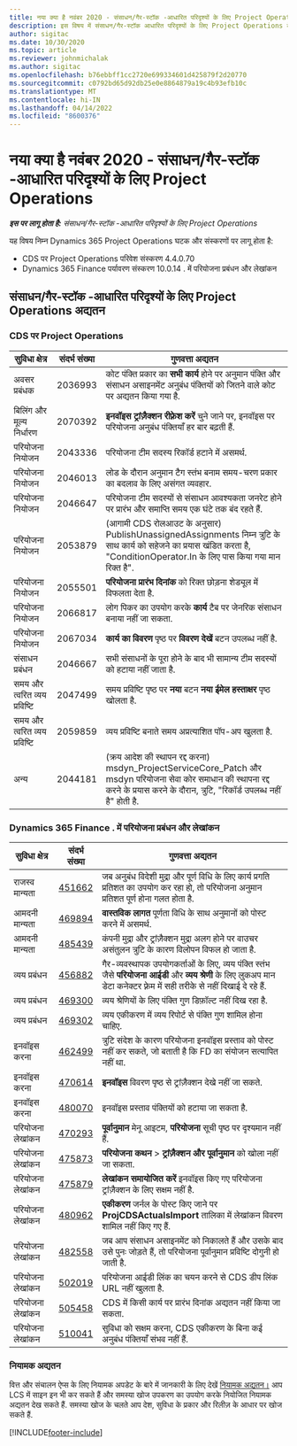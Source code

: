 ```yaml
---
title: नया क्या है नवंबर 2020 - संसाधन/गैर-स्टॉक -आधारित परिदृश्यों के लिए Project Operations
description: इस विषय में संसाधन/गैर-स्टॉक आधारित परिदृश्यों के लिए Project Operations के नवंबर 2020 रिलीज़ में उपलब्ध गुणवत्ता अद्यतनों के बारे में जानकारी दी गई है.
author: sigitac
ms.date: 10/30/2020
ms.topic: article
ms.reviewer: johnmichalak
ms.author: sigitac
ms.openlocfilehash: b76ebbff1cc2720e699334601d425879f2d20770
ms.sourcegitcommit: c0792bd65d92db25e0e8864879a19c4b93efb10c
ms.translationtype: MT
ms.contentlocale: hi-IN
ms.lasthandoff: 04/14/2022
ms.locfileid: "8600376"
---
```

# <a name="whats-new-november-2020---project-operations-for-resourcenon-stocked-based-scenarios"></a>नया क्या है नवंबर 2020 - संसाधन/गैर-स्टॉक -आधारित परिदृश्यों के लिए Project Operations

_**इस पर लागू होता है:** संसाधन/गैर-स्टॉक -आधारित परिदृश्यों के लिए Project Operations_

यह विषय निम्न Dynamics 365 Project Operations घटक और संस्करणों पर लागू होता है:

- CDS पर Project Operations परिवेश संस्करण 4.4.0.70
- Dynamics 365 Finance पर्यावरण संस्करण 10.0.14 . में परियोजना प्रबंधन और लेखांकन

## <a name="updates-to-project-operations-for-resource-non-stocked-based-scenarios"></a>संसाधन/गैर-स्टॉक -आधारित परिदृश्यों के लिए Project Operations अद्यतन

### <a name="project-operations-on-cds"></a>CDS पर Project Operations

| सुविधा क्षेत्र                 | संदर्भ संख्या | गुणवत्ता अद्यतन                                                                                                                                                                    |
|------------------------------|------------------|-----------------------------------------------------------------------------------------------------------------------------------------------------------------------------------|
|  अवसर प्रबंधक       | 2036993          | कोट पंक्ति प्रकार का **सभी कार्य** होने पर अनुमान पंक्ति और संसाधन असाइनमेंट अनुबंध पंक्तियों को जितने वाले कोट पर अद्यतन किया गया है.                                                 |
| बिलिंग और मूल्य निर्धारण          | 2070392          | **इनवॉइस ट्रांज़ैक्शन रीफ़्रेश करें** चुने जाने पर, इनवॉइस पर परियोजना अनुबंध पंक्तियाँ हर बार बढ़ती हैं.                                                                         |
| परियोजना नियोजन             | 2043336          | परियोजना टीम सदस्य रिकॉर्ड हटाने में असमर्थ.                                                                                                                                  |
| परियोजना नियोजन             | 2046013          | लोड के दौरान अनुमान टैग स्तंभ बनाम समय-चरण प्रकार का बदलाव के लिए असंगत व्यवहार.                                                                                   |
| परियोजना नियोजन             | 2046647          | परियोजना टीम सदस्यों से संसाधन आवश्यकता जनरेट होने पर प्रारंभ और समाप्ति समय एक घंटे तक बंद रहते हैं.                                                                      |
| परियोजना नियोजन             | 2053879          | (आगामी CDS रोलआउट के अनुसार) PublishUnassignedAssignments निम्न त्रुटि के साथ कार्य को सहेजने का प्रयास खंडित करता है, "ConditionOperator.In के लिए पास किया गया मान रिक्त है".                       |
| परियोजना नियोजन             | 2055501          | **परियोजना प्रारंभ दिनांक** को रिक्त छोड़ना शेड्यूल में विफलता देता है.                                                                                                      |
| परियोजना नियोजन             | 2066817          | लोग पिकर का उपयोग करके **कार्य** टैब पर जेनरिक संसाधन बनाया नहीं जा सकता.                                                                                                   |
| परियोजना नियोजन             | 2067034          | **कार्य का विवरण** पृष्ठ पर **विवरण देखें** बटन उपलब्ध नहीं है.                                                                                                       |
| संसाधन प्रबंधन          | 2046667          | सभी संसाधनों के पूरा होने के बाद भी सामान्य टीम सदस्यों को हटाया नहीं जाता है.                                                                                                    |
| समय और त्वरित व्यय प्रविष्टि | 2047499          | समय प्रविष्टि पृष्ठ पर **नया**  बटन **नया ईमेल हस्ताक्षर** पृष्ठ खोलता है.                                                                                               |
| समय और त्वरित व्यय प्रविष्टि | 2059859          | व्यय प्रविष्टि बनाते समय अप्रत्याशित पॉप-अप खुलता है.                                                                                                                         |
| अन्य                        | 2044181          | (क्रय आदेश की स्थापन रद्द करना) msdyn_ProjectServiceCore_Patch और msdyn परियोजना सेवा कोर समाधान की स्थापना रद्द करने के प्रयास करने के दौरान, त्रुटि, "रिकॉर्ड उपलब्ध नहीं है" होती है.  |

### <a name="project-management-and-accounting-in-dynamics-365-finance"></a>Dynamics 365 Finance . में परियोजना प्रबंधन और लेखांकन

| सुविधा क्षेत्र        | संदर्भ संख्या | गुणवत्ता अद्यतन                                                                                                                                                            |
|---------------------|------------------|---------------------------------------------------------------------------------------------------------------------------------------------------------------------------|
| राजस्व मान्यता | [451662](https://fix.lcs.dynamics.com/Issue/Details/?bugId=451662)           | जब अनुबंध विदेशी मुद्रा और पूर्ण विधि के लिए कार्य प्रगति प्रतिशत का उपयोग कर रहा हो, तो परियोजना अनुमान प्रतिशत पूर्ण होना गलत होता है.                     |
| आमदनी मान्यता | [469894](https://fix.lcs.dynamics.com/Issue/Details/?bugId=469894)           | **वास्तविक लागत** पूर्णता विधि के साथ अनुमानों को पोस्ट करने में असमर्थ.                                                                                                    |
| आमदनी मान्यता | [485439](https://fix.lcs.dynamics.com/Issue/Details/?bugId=485439)           | कंपनी मुद्रा और ट्रांज़ैक्शन मुद्रा अलग होने पर वाउचर असंतुलन त्रुटि के कारण विलोपन विफल हो जाता है.                                              |
| व्यय प्रबंधन  | [456882](https://fix.lcs.dynamics.com/Issue/Details/?bugId=456822)           | गैर-व्यवस्थापक उपयोगकर्ताओं के लिए, व्यय पंक्ति स्तंभ जैसे **परियोजना आईडी** और **व्यय श्रेणी** के लिए लुकअप मान डेटा कनेक्टर फ़्रेम में सही तरीके से नहीं दिखाई दे रहे हैं. |
| व्यय प्रबंधन  | [469300](https://fix.lcs.dynamics.com/Issue/Details/?bugId=469300)           | व्यय श्रेणियों के लिए पंक्ति गुण डिफ़ॉल्ट नहीं दिख रहा है.                                                                                                         |
| व्यय प्रबंधन  | [469302](https://fix.lcs.dynamics.com/Issue/Details/?bugId=469302)           | व्यय एकीकरण में व्यय रिपोर्ट से पंक्ति गुण शामिल होना चाहिए.                                                                                             |
| इनवॉइस करना           | [462499](https://fix.lcs.dynamics.com/Issue/Details/?bugId=462499)           | त्रुटि संदेश के कारण परियोजना इनवॉइस प्रस्ताव को पोस्ट नहीं कर सकते, जो बताती है कि FD का संयोजन सत्यापित नहीं था.                                                    |
| इनवॉइस करना           | [470614](https://fix.lcs.dynamics.com/Issue/Details/?bugId=470614)           | **इनवॉइस** विवरण पृष्ठ से ट्रांज़ैक्शन देखे नहीं जा सकते.                                                                                                              |
| इनवॉइस करना           | [480070](https://fix.lcs.dynamics.com/Issue/Details/?bugId=480070)           | इनवॉइस प्रस्ताव पंक्तियों को हटाया जा सकता है.                                                                                                                                  |
| परियोजना लेखांकन  | [470293](https://fix.lcs.dynamics.com/Issue/Details/?bugId=470293)           | **पूर्वानुमान** मेनू आइटम, **परियोजना** सूची पृष्ठ पर दृश्यमान नहीं हैं.                                                                                                   |
| परियोजना लेखांकन  | [475873](https://fix.lcs.dynamics.com/Issue/Details/?bugId=475873)           | **परियोजना कथन**   > **ट्रांज़ैक्शन और पूर्वानुमान** को खोला नहीं जा सकता.                                                                                                       |
| परियोजना लेखांकन  | [475879](https://fix.lcs.dynamics.com/Issue/Details/?bugId=475879)           | **लेखांकन समायोजित करें** इनवॉइस किए गए परियोजना ट्रांज़ैक्शन के लिए सक्षम नहीं है.                                                                                                  |
| परियोजना लेखांकन  | [480962](https://fix.lcs.dynamics.com/Issue/Details/?bugId=480962)           | **एकीकरण** जर्नल के पोस्ट किए जाने पर **ProjCDSActualsImport** तालिका में लेखांकन विवरण शामिल नहीं किए गए हैं.                                                  |
| परियोजना लेखांकन  | [482558](https://fix.lcs.dynamics.com/Issue/Details/?bugId=482558)           | जब आप संसाधन असाइनमेंट को निकालते हैं और उसके बाद उसे पुनः जोड़ते हैं, तो परियोजना पूर्वानुमान प्रविष्टि दोगुनी हो जाती है.                                                                            |
| परियोजना लेखांकन  | [502019](https://fix.lcs.dynamics.com/Issue/Details/?bugId=502019)           | परियोजना आईडी लिंक का चयन करने से CDS डीप लिंक URL नहीं खुलता है.                                                                                                         |
| परियोजना लेखांकन  | [505458](https://fix.lcs.dynamics.com/Issue/Details/?bugId=505458)           | CDS में किसी कार्य पर प्रारंभ दिनांक अद्यतन नहीं किया जा सकता.                                                                                                                           |
| परियोजना लेखांकन  | [510041](https://fix.lcs.dynamics.com/Issue/Details/?bugId=510041)           | सुविधा को सक्षम करना, CDS एकीकरण के बिना कई अनुबंध पंक्तियाँ संभव नहीं हैं.                                                                                   |

### <a name="regulatory-updates"></a>नियामक अद्यतन
वित्त और संचालन ऐप्स के लिए नियामक अपडेट के बारे में जानकारी के लिए देखें [नियामक अद्यतन।](/dynamics365/finance/localizations/regulatory-updates) आप LCS में साइन इन भी कर सकते हैं और समस्या खोज उपकरण का उपयोग करके नियोजित नियामक अद्यतन देख सकते हैं. समस्या खोज के चलते आप देश, सुविधा के प्रकार और रिलीज़ के आधार पर खोज सकते हैं.


[!INCLUDE[footer-include](../includes/footer-banner.md)]